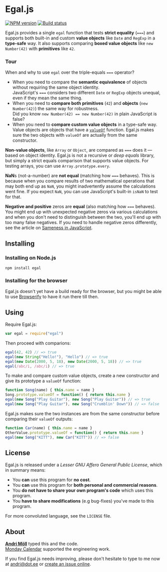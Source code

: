 Egal.js
=======
[![NPM version][npm-badge]](https://www.npmjs.com/package/egal)
[![Build status][travis-badge]](https://travis-ci.org/moll/js-egal)

Egal.js provides a single `egal` function that tests **strict equality** (`===`)
and supports both built-in and custom **value objects** like `Date` and `RegExp`
in a **type-safe** way. It also supports comparing **boxed value objects** like
`new Number(42)` with **primitives** like `42`.

### Tour
When and why to use `egal` over the triple-equals `===` operator?

- When you need to compare the **semantic equivalence** of objects without
  requiring the same object identity.  
  JavaScript's `===` considers two different `Date` or `RegExp` objects unequal,
  even if they mean the same thing.
- When you need to **compare both primitives** (`42`) and **objects** (`new
  Number(42)`) the same way for robustness.  
  Did you know `new Number(42) == new Number(42)` in plain JavaScript is false?
- When you need to **compare custom value objects** in a type-safe way.  
  Value objects are objects that have a [`valueOf`][valueof] function. Egal.js
  makes sure the two objects with `valueOf` are actually from the same
  constructor.

**Non-value objects**, like `Array` or `Object`, are compared as `===` does it
— based on object identity. Egal.js is not a recursive or *deep equals* library,
but simply a strict equals comparison that supports value objects. For testing
arrays, you can use `Array.prototype.every`.

**NaN**s (not-a-number) are **not equal** (matching how `===` behaves). This is
because when you compare results of two mathematical operations that may both
end up as `NaN`, you might inadvertently assume the calculations went fine. If
you expect `NaN`, you can use JavaScript's built-in `isNaN` to test for that.

**Negative and positive** zeros are **equal** (also matching how `===` behaves).
You might end up with unexpected negative zeros via various calculations and
when you don't need to distinguish between the two, you'll end up with too many
false negatives. If you need to handle negative zeros differently, see the
article on [Sameness in JavaScript][sameness].

[npm-badge]: https://img.shields.io/npm/v/egal.svg
[travis-badge]: https://travis-ci.org/moll/js-egal.png?branch=master
[valueof]: https://developer.mozilla.org/en-US/docs/Web/JavaScript/Reference/Global_Objects/Object/valueOf
[sameness]: https://developer.mozilla.org/en-US/docs/Web/JavaScript/Guide/Sameness


Installing
----------
### Installing on Node.js
```
npm install egal
```

### Installing for the browser
Egal.js doesn't yet have a build ready for the browser, but you might be able to
use [Browserify][browserify] to have it run there till then.

[browserify]: https://github.com/substack/node-browserify


Using
-----
Require Egal.js:
```javascript
var egal = require("egal")
```

Then proceed with comparions:
```javascript
egal(42, 42) // => true
egal(new String("Hello!"), "Hello") // => true
egal(new Date(2000, 5, 18), new Date(2000, 5, 18)) // => true
egal(/abc/i, /abc/i) // => true
```

To make and compare custom value objects, create a new constructor and give its
prototype a `valueOf` function:
```javascript
function Song(name) { this.name = name }
Song.prototype.valueOf = function() { return this.name }
egal(new Song("Play Guitar"), new Song("Play Guitar")) // => true
egal(new Song("Play Guitar"), new Song("Crumblin' Down")) // => false
```

Egal.js makes sure the two instances are from the same constructor before
comparing their `valueOf` outputs:
```javascript
function Car(name) { this.name = name }
OtherValue.prototype.valueOf = function() { return this.name }
egal(new Song("KITT"), new Car("KITT")) // => false
```


License
-------
Egal.js is released under a *Lesser GNU Affero General Public License*, which in
summary means:

- You **can** use this program for **no cost**.
- You **can** use this program for **both personal and commercial reasons**.
- You **do not have to share your own program's code** which uses this program.
- You **have to share modifications** (e.g bug-fixes) you've made to this
  program.

For more convoluted language, see the `LICENSE` file.


About
-----
**[Andri Möll](http://themoll.com)** typed this and the code.  
[Monday Calendar](https://mondayapp.com) supported the engineering work.

If you find Egal.js needs improving, please don't hesitate to type to me now
at [andri@dot.ee][email] or [create an issue online][issues].

[email]: mailto:andri@dot.ee
[issues]: https://github.com/moll/js-egal/issues
